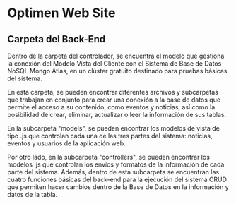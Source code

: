 # Optimen Web Site
## Carpeta del Back-End

Dentro de la carpeta del controlador, se encuentra el modelo que gestiona la conexión del Modelo Vista del Cliente con el Sistema de Base de Datos NoSQL Mongo Atlas, en un clúster gratuito destinado para pruebas básicas del sistema.

En esta carpeta, se pueden encontrar diferentes archivos y subcarpetas que trabajan en conjunto para crear una conexión a la base de datos que permite el acceso a su contenido, como eventos y noticias, así como la posibilidad de crear, eliminar, actualizar o leer la información de sus tablas.

En la subcarpeta "models", se pueden encontrar los modelos de vista de tipo .js que controlan cada una de las tres partes del sistema: noticias, eventos y usuarios de la aplicación web.

Por otro lado, en la subcarpeta "controllers", se pueden encontrar los modelos .js que controlan los envíos y formatos de la información de cada parte del sistema. Además, dentro de esta subcarpeta se encuentran las cuatro funciones básicas del back-end para la ejecución del sistema CRUD que permiten hacer cambios dentro de la Base de Datos en la información y datos de la tabla.
